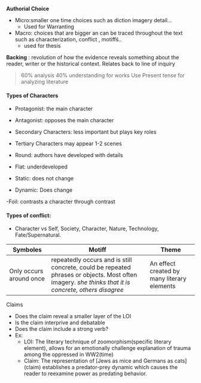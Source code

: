 **Authorial Choice**
 - Micro:smaller one time choices such as diction imagery detail...
	 - Used for Warranting
 - Macro: choices that are bigger an can be traced throughout the text such as characterization, conflict , motiffś..
	 - used for thesis

**Backing** : revolution of how the evidence reveals something about the reader, writer or the historical context. Relates back to line of inquiry
> 60% analysis 40% understanding for works
> Use Present tense for analyzing literature

#### Types of Characters
 - Protagonist: the main character 
 - Antagonist: opposes the main character 
 - Secondary Characters: less important but plays key roles
 - Tertiary Characters may appear 1-2 scenes

- Round: authors have developed with details
- Flat: underdeveloped

- Static: does not change
- Dynamic: Does change

-Foil: contrasts a character through contrast
#### Types of conflict:
- Character vs Self, Society, Character, Nature, Technology, Fate/Supernatural.

|Symboles| Motiff | Theme |
|--|--|--|
| Only occurs around once |  repeatedly occurs and is still concrete,  could be repeated phrases or objects. Most often imagery. *she thinks that it is concrete, others disagree* | An effect created by many literary elements |

Claims 
 - Does the claim reveal a smaller layer of the LOI
 - Is the claim interprive and debatable
 - Does the claim include a strong verb?
 - Ex:
	 - LOI: The literary technique of zoomorphism(specific literary element), allows for an emotionally challenge explanation of trauma among the oppressed in WW2(time)
	 - Claim: The representation of [Jews as mice and Germans as cats] (claim) establishes a predator-prey dynamic which causes the reader to reexamine power as predating behavior.
<!--stackedit_data:
eyJoaXN0b3J5IjpbLTE5NDI5MjIzNDYsMTYwNzc0MDEzMCwtMT
g0MDIwNTc5NywxODQxMzM5Njg3LDcwNzgyMDI5MF19
-->